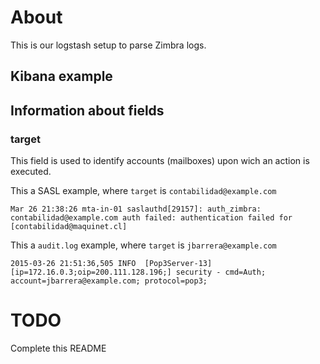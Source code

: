 # About

This is our logstash setup to parse Zimbra logs.

## Kibana example


## Information about fields

### target
This field is used to identify accounts (mailboxes) upon wich an action is executed.

This a SASL example, where `target` is `contabilidad@example.com`

```log
Mar 26 21:38:26 mta-in-01 saslauthd[29157]: auth_zimbra: contabilidad@example.com auth failed: authentication failed for [contabilidad@maquinet.cl]
```

This a `audit.log` example, where `target` is `jbarrera@example.com`

```log
2015-03-26 21:51:36,505 INFO  [Pop3Server-13] [ip=172.16.0.3;oip=200.111.128.196;] security - cmd=Auth; account=jbarrera@example.com; protocol=pop3;
```


# TODO

Complete this README
